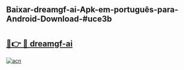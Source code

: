 ## Baixar-dreamgf-ai-Apk-em-português​-para-Android-Download-#uce3b

# <h2><a href="https://ainizakaria.my?title=dreamgf-ai&ref=20M">🔗👉 🔴 dreamgf-ai</a></h2>

[![acn](https://github.com/user-attachments/assets/0f9c940e-d8b0-45ae-aac7-cd30a18b3e1c)](https://ainizakaria.my?title=dreamgf-ai&ref=20M)


